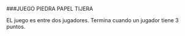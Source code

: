 ###JUEGO PIEDRA PAPEL TIJERA

EL juego es entre dos jugadores. Termina cuando un jugador tiene 3 puntos. 



